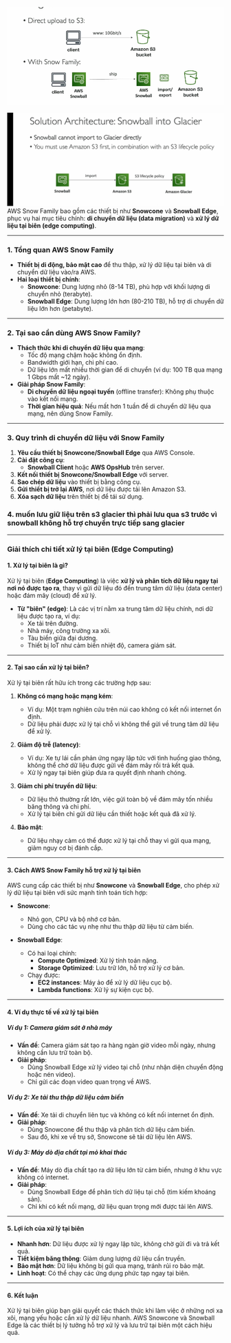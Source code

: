 ![alt text](image/snow-family.png)

![alt text](image/snowball-glacier.png)
AWS Snow Family bao gồm các thiết bị như **Snowcone** và **Snowball Edge**, phục vụ hai mục tiêu chính: **di chuyển dữ liệu (data migration)** và **xử lý dữ liệu tại biên (edge computing)**.

---

### **1. Tổng quan AWS Snow Family**

- **Thiết bị di động, bảo mật cao** để thu thập, xử lý dữ liệu tại biên và di chuyển dữ liệu vào/ra AWS.
- **Hai loại thiết bị chính**:
  - **Snowcone**: Dung lượng nhỏ (8-14 TB), phù hợp với khối lượng di chuyển nhỏ (terabyte).
  - **Snowball Edge**: Dung lượng lớn hơn (80-210 TB), hỗ trợ di chuyển dữ liệu lớn hơn (petabyte).

---

### **2. Tại sao cần dùng AWS Snow Family?**

- **Thách thức khi di chuyển dữ liệu qua mạng**:
  - Tốc độ mạng chậm hoặc không ổn định.
  - Bandwidth giới hạn, chi phí cao.
  - Dữ liệu lớn mất nhiều thời gian để di chuyển (ví dụ: 100 TB qua mạng 1 Gbps mất ~12 ngày).
- **Giải pháp Snow Family**:
  - **Di chuyển dữ liệu ngoại tuyến** (offline transfer): Không phụ thuộc vào kết nối mạng.
  - **Thời gian hiệu quả**: Nếu mất hơn 1 tuần để di chuyển dữ liệu qua mạng, nên dùng Snow Family.

---

### **3. Quy trình di chuyển dữ liệu với Snow Family**

1. **Yêu cầu thiết bị Snowcone/Snowball Edge** qua AWS Console.
2. **Cài đặt công cụ**:
   - **Snowball Client** hoặc **AWS OpsHub** trên server.
3. **Kết nối thiết bị Snowcone/Snowball Edge** với server.
4. **Sao chép dữ liệu** vào thiết bị bằng công cụ.
5. **Gửi thiết bị trở lại AWS**, nơi dữ liệu được tải lên Amazon S3.
6. **Xóa sạch dữ liệu** trên thiết bị để tái sử dụng.

### **4. muốn lưu giữ liệu trên s3 glacier thì phải lưu qua s3 trước vì snowball không hỗ trợ chuyển trực tiếp sang glacier**

---

### **Giải thích chi tiết xử lý tại biên (Edge Computing)**

#### **1. Xử lý tại biên là gì?**

Xử lý tại biên (**Edge Computing**) là việc **xử lý và phân tích dữ liệu ngay tại nơi nó được tạo ra**, thay vì gửi dữ liệu đó đến trung tâm dữ liệu (data center) hoặc đám mây (cloud) để xử lý.

- **Từ "biên" (edge)**: Là các vị trí nằm xa trung tâm dữ liệu chính, nơi dữ liệu được tạo ra, ví dụ:
  - Xe tải trên đường.
  - Nhà máy, công trường xa xôi.
  - Tàu biển giữa đại dương.
  - Thiết bị IoT như cảm biến nhiệt độ, camera giám sát.

---

#### **2. Tại sao cần xử lý tại biên?**

Xử lý tại biên rất hữu ích trong các trường hợp sau:

1. **Không có mạng hoặc mạng kém**:

   - Ví dụ: Một trạm nghiên cứu trên núi cao không có kết nối internet ổn định.
   - Dữ liệu phải được xử lý tại chỗ vì không thể gửi về trung tâm dữ liệu để xử lý.

2. **Giảm độ trễ (latency)**:

   - Ví dụ: Xe tự lái cần phản ứng ngay lập tức với tình huống giao thông, không thể chờ dữ liệu được gửi về đám mây rồi trả kết quả.
   - Xử lý ngay tại biên giúp đưa ra quyết định nhanh chóng.

3. **Giảm chi phí truyền dữ liệu**:

   - Dữ liệu thô thường rất lớn, việc gửi toàn bộ về đám mây tốn nhiều băng thông và chi phí.
   - Xử lý tại biên chỉ gửi dữ liệu cần thiết hoặc kết quả đã xử lý.

4. **Bảo mật**:
   - Dữ liệu nhạy cảm có thể được xử lý tại chỗ thay vì gửi qua mạng, giảm nguy cơ bị đánh cắp.

---

#### **3. Cách AWS Snow Family hỗ trợ xử lý tại biên**

AWS cung cấp các thiết bị như **Snowcone** và **Snowball Edge**, cho phép xử lý dữ liệu tại biên với sức mạnh tính toán tích hợp:

- **Snowcone**:

  - Nhỏ gọn, CPU và bộ nhớ cơ bản.
  - Dùng cho các tác vụ nhẹ như thu thập dữ liệu từ cảm biến.

- **Snowball Edge**:
  - Có hai loại chính:
    - **Compute Optimized**: Xử lý tính toán nặng.
    - **Storage Optimized**: Lưu trữ lớn, hỗ trợ xử lý cơ bản.
  - Chạy được:
    - **EC2 instances**: Máy ảo để xử lý dữ liệu cục bộ.
    - **Lambda functions**: Xử lý sự kiện cục bộ.

---

#### **4. Ví dụ thực tế về xử lý tại biên**

##### **Ví dụ 1: Camera giám sát ở nhà máy**

- **Vấn đề**: Camera giám sát tạo ra hàng ngàn giờ video mỗi ngày, nhưng không cần lưu trữ toàn bộ.
- **Giải pháp**:
  - Dùng Snowball Edge xử lý video tại chỗ (như nhận diện chuyển động hoặc nén video).
  - Chỉ gửi các đoạn video quan trọng về AWS.

##### **Ví dụ 2: Xe tải thu thập dữ liệu cảm biến**

- **Vấn đề**: Xe tải di chuyển liên tục và không có kết nối internet ổn định.
- **Giải pháp**:
  - Dùng Snowcone để thu thập và phân tích dữ liệu cảm biến.
  - Sau đó, khi xe về trụ sở, Snowcone sẽ tải dữ liệu lên AWS.

##### **Ví dụ 3: Máy dò địa chất tại mỏ khai thác**

- **Vấn đề**: Máy dò địa chất tạo ra dữ liệu lớn từ cảm biến, nhưng ở khu vực không có internet.
- **Giải pháp**:
  - Dùng Snowball Edge để phân tích dữ liệu tại chỗ (tìm kiếm khoáng sản).
  - Chỉ khi có kết nối mạng, dữ liệu quan trọng mới được tải lên AWS.

---

#### **5. Lợi ích của xử lý tại biên**

- **Nhanh hơn**: Dữ liệu được xử lý ngay lập tức, không chờ gửi đi và trả kết quả.
- **Tiết kiệm băng thông**: Giảm dung lượng dữ liệu cần truyền.
- **Bảo mật hơn**: Dữ liệu không bị gửi qua mạng, tránh rủi ro bảo mật.
- **Linh hoạt**: Có thể chạy các ứng dụng phức tạp ngay tại biên.

---

#### **6. Kết luận**

Xử lý tại biên giúp bạn giải quyết các thách thức khi làm việc ở những nơi xa xôi, mạng yếu hoặc cần xử lý dữ liệu nhanh. AWS Snowcone và Snowball Edge là các thiết bị lý tưởng hỗ trợ xử lý và lưu trữ tại biên một cách hiệu quả.

